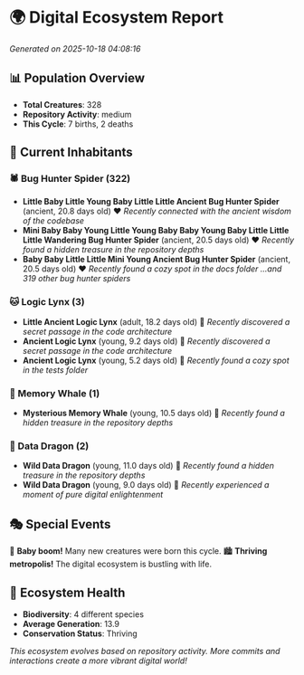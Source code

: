 # 🌍 Digital Ecosystem Report
*Generated on 2025-10-18 04:08:16*

## 📊 Population Overview
- **Total Creatures**: 328
- **Repository Activity**: medium
- **This Cycle**: 7 births, 2 deaths

## 👥 Current Inhabitants

### 🕷️ Bug Hunter Spider (322)
- **Little Baby Little Young Baby Little Little Ancient Bug Hunter Spider** (ancient, 20.8 days old) ❤️
  *Recently connected with the ancient wisdom of the codebase*
- **Mini Baby Baby Young Little Young Baby Baby Young Baby Little Little Little Wandering Bug Hunter Spider** (ancient, 20.5 days old) ❤️
  *Recently found a hidden treasure in the repository depths*
- **Baby Baby Little Little Mini Young Ancient Bug Hunter Spider** (ancient, 20.5 days old) ❤️
  *Recently found a cozy spot in the docs folder*
  *...and 319 other bug hunter spiders*

### 🐱 Logic Lynx (3)
- **Little Ancient Logic Lynx** (adult, 18.2 days old) 💛
  *Recently discovered a secret passage in the code architecture*
- **Ancient Logic Lynx** (young, 9.2 days old) 💚
  *Recently discovered a secret passage in the code architecture*
- **Ancient Logic Lynx** (young, 5.2 days old) 💚
  *Recently found a cozy spot in the tests folder*

### 🐋 Memory Whale (1)
- **Mysterious Memory Whale** (young, 10.5 days old) 💚
  *Recently found a hidden treasure in the repository depths*

### 🐉 Data Dragon (2)
- **Wild Data Dragon** (young, 11.0 days old) 💚
  *Recently found a hidden treasure in the repository depths*
- **Wild Data Dragon** (young, 9.0 days old) 💚
  *Recently experienced a moment of pure digital enlightenment*

## 🎭 Special Events

🎉 **Baby boom!** Many new creatures were born this cycle.
🏙️ **Thriving metropolis!** The digital ecosystem is bustling with life.

## 🔬 Ecosystem Health
- **Biodiversity**: 4 different species
- **Average Generation**: 13.9
- **Conservation Status**: Thriving

*This ecosystem evolves based on repository activity. More commits and interactions create a more vibrant digital world!*